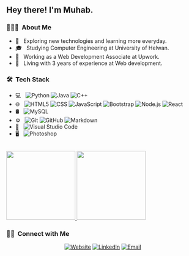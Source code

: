 

<h2> Hey there! I'm Muhab.</h2>

<h3> 👨🏻‍💻 &nbsp;About Me </h3>

- 🤔 &nbsp; Exploring new technologies and learning more everyday.
- 🎓 &nbsp; Studying Computer Engineering at University of Helwan.
- 💼 &nbsp; Working as a Web Development Associate at Upwork.
- 🌱 &nbsp; Living with 3 years of experience at Web development.

<h3> 🛠 &nbsp;Tech Stack</h3>

- 💻 &nbsp;
  ![Python](https://img.shields.io/badge/-Python-333333?style=flat&logo=python)
  ![Java](https://img.shields.io/badge/-Java-333333?style=flat&logo=Java&logoColor=007396)
  ![C++](https://img.shields.io/badge/-C++-333333?style=flat&logo=C%2B%2B&logoColor=00599C)
- 🌐 &nbsp;
  ![HTML5](https://img.shields.io/badge/-HTML5-333333?style=flat&logo=HTML5)
  ![CSS](https://img.shields.io/badge/-CSS-333333?style=flat&logo=CSS3&logoColor=1572B6)
  ![JavaScript](https://img.shields.io/badge/-JavaScript-333333?style=flat&logo=javascript)
  ![Bootstrap](https://img.shields.io/badge/-Bootstrap-333333?style=flat&logo=bootstrap&logoColor=563D7C)
  ![Node.js](https://img.shields.io/badge/-Node.js-333333?style=flat&logo=node.js)
  ![React](https://img.shields.io/badge/-React-333333?style=flat&logo=react)
- 🛢 &nbsp;
  ![MySQL](https://img.shields.io/badge/-MySQL-333333?style=flat&logo=mysql)
- ⚙️ &nbsp;
  ![Git](https://img.shields.io/badge/-Git-333333?style=flat&logo=git)
  ![GitHub](https://img.shields.io/badge/-GitHub-333333?style=flat&logo=github)
  ![Markdown](https://img.shields.io/badge/-Markdown-333333?style=flat&logo=markdown)
- 🔧 &nbsp;
  ![Visual Studio Code](https://img.shields.io/badge/-Visual%20Studio%20Code-333333?style=flat&logo=visual-studio-code&logoColor=007ACC)
- 🖥 &nbsp;
  ![Photoshop](https://img.shields.io/badge/-Photoshop-333333?style=flat&logo=adobe-photoshop)

<br/>

<a href="https://github.com/muuhab">
  <img height="180em" src="https://github-readme-stats.vercel.app/api?username=muuhab&theme=buefy&show_icons=true" />
  <img height="180em" src="https://github-readme-stats.vercel.app/api/top-langs/?username=muuhab&theme=buefy&layout=compact" />
</a>

<br/>

<h3> 🤝🏻 &nbsp;Connect with Me </h3>

<p align="center">
<a href="https://muhab.netlify.app/"><img alt="Website" src="https://img.shields.io/badge/Website-www.muhab.netlify.app-blue?style=flat-square&logo=google-chrome"></a>
<a href="https://www.linkedin.com/in/mohab-sherif-70b9a3205/"><img alt="LinkedIn" src="https://img.shields.io/badge/LinkedIn-Muhab%20Sherif-blue?style=flat-square&logo=linkedin"></a>
<a href="mailto:mohab.barca@gmail.com"><img alt="Email" src="https://img.shields.io/badge/Email-mohab.barca@gmail.com-blue?style=flat-square&logo=gmail"></a>
</p>

